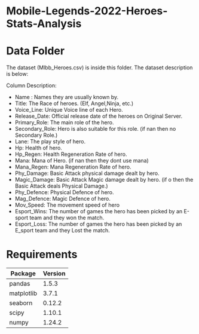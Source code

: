 # Mobile-Legends-2022-Heroes-Stats-Analysis

# Data Folder
The dataset (Mlbb_Heroes.csv) is inside this folder. The dataset description is below:

Column Description:

* Name : Names they are usually known by.
* Title: The Race of heroes. (Elf, Angel,Ninja, etc.)
* Voice_Line: Unique Voice line of each Hero.
* Release_Date: Official release date of the heroes on Original Server.
* Primary_Role: The main role of the hero.
* Secondary_Role: Hero is also suitable for this role. (if nan then no Secondary Role.)
* Lane: The play style of hero.
* Hp: Health of hero.
* Hp_Regen: Health Regeneration Rate of hero.
* Mana: Mana of Hero. (if nan then they dont use mana)
* Mana_Regen: Mana Regeneration Rate of hero.
* Phy_Damage: Basic Attack physical damage dealt by hero.
* Magic_Damage: Basic Attack Magic damage dealt by hero. (if o then the Basic Attack deals Physical Damage.)
* Phy_Defence: Physical Defence of hero.
* Mag_Defence: Magic Defence of hero.
* Mov_Speed: The movement speed of hero
* Esport_Wins: The number of games the hero has been picked by an E-sport team and they won the match.
* Esport_Loss: The number of games the hero has been picked by an E_sport team and they Lost the match.

# Requirements

| Package | Version |
| ------------- | ------------- |
| pandas | 1.5.3 |
| matplotlib | 3.7.1  |
| seaborn  | 0.12.2  |
| scipy  | 1.10.1  |
| numpy  | 1.24.2  |
